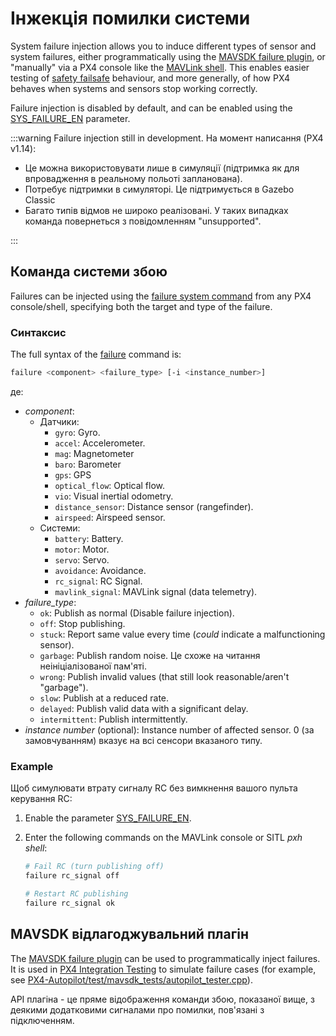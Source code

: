 # Інжекція помилки системи

System failure injection allows you to induce different types of sensor and system failures, either programmatically using the [MAVSDK failure plugin](https://mavsdk.mavlink.io/main/en/cpp/api_reference/classmavsdk_1_1_failure.html), or "manually" via a PX4 console like the [MAVLink shell](../debug/mavlink_shell.md#mavlink-shell).
This enables easier testing of [safety failsafe](../config/safety.md) behaviour, and more generally, of how PX4 behaves when systems and sensors stop working correctly.

Failure injection is disabled by default, and can be enabled using the [SYS_FAILURE_EN](../advanced_config/parameter_reference.md#SYS_FAILURE_EN) parameter.

:::warning
Failure injection still in development.
На момент написання (PX4 v1.14):

- Це можна використовувати лише в симуляції (підтримка як для впровадження в реальному польоті запланована).
- Потребує підтримки в симуляторі.
  Це підтримується в Gazebo Classic
- Багато типів відмов не широко реалізовані.
  У таких випадках команда повернеться з повідомленням "unsupported".

:::

## Команда системи збою

Failures can be injected using the [failure system command](../modules/modules_command.md#failure) from any PX4 console/shell, specifying both the target and type of the failure.

### Синтаксис

The full syntax of the [failure](../modules/modules_command.md#failure) command is:

```sh
failure <component> <failure_type> [-i <instance_number>]
```

де:

- _component_:
  - Датчики:
    - `gyro`: Gyro.
    - `accel`: Accelerometer.
    - `mag`: Magnetometer
    - `baro`: Barometer
    - `gps`: GPS
    - `optical_flow`: Optical flow.
    - `vio`: Visual inertial odometry.
    - `distance_sensor`: Distance sensor (rangefinder).
    - `airspeed`: Airspeed sensor.
  - Системи:
    - `battery`: Battery.
    - `motor`: Motor.
    - `servo`: Servo.
    - `avoidance`: Avoidance.
    - `rc_signal`: RC Signal.
    - `mavlink_signal`: MAVLink signal (data telemetry).
- _failure_type_:
  - `ok`: Publish as normal (Disable failure injection).
  - `off`: Stop publishing.
  - `stuck`: Report same value every time (_could_ indicate a malfunctioning sensor).
  - `garbage`: Publish random noise. Це схоже на читання неініціалізованої пам'яті.
  - `wrong`: Publish invalid values (that still look reasonable/aren't "garbage").
  - `slow`: Publish at a reduced rate.
  - `delayed`: Publish valid data with a significant delay.
  - `intermittent`: Publish intermittently.
- _instance number_ (optional): Instance number of affected sensor.
  0 (за замовчуванням) вказує на всі сенсори вказаного типу.

### Example

Щоб симулювати втрату сигналу RC без вимкнення вашого пульта керування RC:

1. Enable the parameter [SYS_FAILURE_EN](../advanced_config/parameter_reference.md#SYS_FAILURE_EN).
2. Enter the following commands on the MAVLink console or SITL _pxh shell_:

   ```sh
   # Fail RC (turn publishing off)
   failure rc_signal off

   # Restart RC publishing
   failure rc_signal ok
   ```

## MAVSDK відлагоджувальний плагін

The [MAVSDK failure plugin](https://mavsdk.mavlink.io/main/en/cpp/api_reference/classmavsdk_1_1_failure.html) can be used to programmatically inject failures.
It is used in [PX4 Integration Testing](../test_and_ci/integration_testing_mavsdk.md) to simulate failure cases (for example, see [PX4-Autopilot/test/mavsdk_tests/autopilot_tester.cpp](https://github.com/PX4/PX4-Autopilot/blob/main/test/mavsdk_tests/autopilot_tester.cpp)).

API плагіна - це пряме відображення команди збою, показаної вище, з деякими додатковими сигналами про помилки, пов'язані з підключенням.
